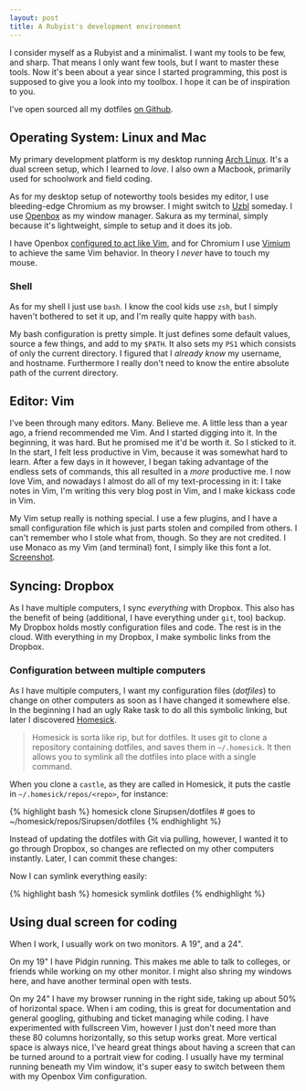 ```yaml
---
layout: post
title: A Rubyist's development environment
---
```


I consider myself as a Rubyist and a minimalist. I want my tools to be few, and sharp. That means I only want few tools, but I want to master these tools.
Now it's been about a year since I started programming, this post is supposed to give you a look into my toolbox. I hope it can be of inspiration to you.

I've open sourced all my dotfiles [on Github](http://github.com/Sirupsen/dotfiles).

## Operating System: Linux and Mac

My primary development platform is my desktop running [Arch Linux](http://sirupsen.com/my-experience-with-arch-linux "See my blog post about my experience with Arch Linux"). It's a dual screen setup, which I learned to *love*. I also own a Macbook, primarily used for schoolwork and field coding.

As for my desktop setup of noteworthy tools besides my editor, I use bleeding-edge Chromium as my browser. I might switch to [Uzbl](http://www.uzbl.org/) someday. I use [Openbox](http://openbox.org/wiki) as my window manager. Sakura as my terminal, simply because it's lightweight, simple to setup and it does its job.

I have Openbox [configured to act like Vim](http://github.com/Sirupsen/dotfiles/blob/master/.config/openbox/rc.xml), and for Chromium I use [Vimium](https://chrome.google.com/extensions/detail/dbepggeogbaibhgnhhndojpepiihcmeb) to achieve the same Vim behavior. In theory I *never* have to touch my mouse.

### Shell

As for my shell I just use `bash`. I know the cool kids use `zsh`, but I simply haven't bothered to set it up, and I'm really quite happy with `bash`. 

My bash configuration is pretty simple. It just defines some default values, source a few things, and add to my `$PATH`. It also sets my `PS1` which consists of only the current directory. I figured that I *already know* my username, and hostname. Furthermore I really don't need to know the entire absolute path of the current directory.

## Editor: Vim

I've been through many editors. Many. Believe me. A little less than a year ago, a friend recommended me Vim. And I started digging into it. In the beginning, it was hard. But he promised me it'd be worth it. So I sticked to it. In the start, I felt less productive in Vim, because it was somewhat hard to learn. After a few days in it however, I began taking advantage of the endless sets of commands, this all resulted in a *more* productive me. I now love Vim, and nowadays I almost do all of my text-processing in it: I take notes in Vim, I'm writing this very blog post in Vim, and I make kickass code in Vim.

My Vim setup really is nothing special. I use a few plugins, and I have a small configuration file which is just parts stolen and compiled from others. I can't remember who I stole what from, though. So they are not credited. I use Monaco as my Vim (and terminal) font, I simply like this font a lot. [Screenshot](http://imgur.com/IdNuY.png).

## Syncing: Dropbox

As I have multiple computers, I sync *everything* with Dropbox. This also has the benefit of being (additional, I have everything under `git`, too) backup. My Dropbox holds mostly configuration files and code. The rest is in the cloud. With everything in my Dropbox, I make symbolic links from the Dropbox.

### Configuration between multiple computers

As I have multiple computers, I want my configuration files (*dotfiles*) to change on other computers as soon as I have changed it somewhere else. In the beginning I had an ugly Rake task to do all this symbolic linking, but later I discovered [Homesick][homesick]. 

> Homesick is sorta like rip, but for dotfiles. It uses git to clone a repository containing dotfiles, and saves them in `~/.homesick`. It then allows you to symlink all the dotfiles into place with a single command.

When you clone a `castle`, as they are called in Homesick, it puts the castle in `~/.homesick/repos/<repo>`, for instance:

{% highlight bash %}
homesick clone Sirupsen/dotfiles # goes to ~/homesick/repos/Sirupsen/dotfiles
{% endhighlight %}

Instead of updating the dotfiles with Git via pulling, however, I wanted it to go through Dropbox, so changes are reflected on my other computers instantly. Later, I can commit these changes:

Now I can symlink everything easily:

{% highlight bash %}
homesick symlink dotfiles
{% endhighlight %}

## Using dual screen for coding

When I work, I usually work on two monitors. A 19", and a 24".

On my 19" I have Pidgin running. This makes me able to talk to colleges, or friends while working on my other monitor. I might also shring my windows here, and have another terminal open with tests.

On my 24" I have my browser running in the right side, taking up about 50% of horizontal space. When i am coding, this is great for documentation and general googling, githubing and ticket managing while coding. I have experimented with fullscreen Vim, however I just don't need more than these 80 columns horizontally, so this setup works great. More vertical space is always nice, I've heard great things about having a screen that can be turned around to a portrait view for coding. I usually have my terminal running beneath my Vim window, it's super easy to switch between them with my Openbox Vim configuration.

[homesick]: http://github.com/technicalpickles/homesick
